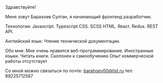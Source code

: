 Здравствуйте!

Меня зовут Барахоев Султан, я начинающий фронтенд разработчик.

Технологии:
Javascript.
Typescript
CSS.
SCSS
HTML.
React.
Redux.
REST API.

Английский язык: 
Чтение технической документации.

Обо мне: 
Мне очень нравится веб-программирование.
Иностранные языки.
Читать книги.
Сколонен к самообучению
Опыт коммерческой работы отсутствует


Со мной можно связаться по почте: barahoev00@list.ru
тел: 89225712587

